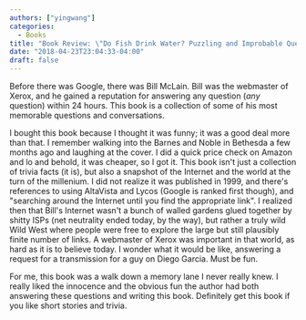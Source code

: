 ```yaml
---
authors: ["yingwang"]
categories:
  - Books
title: "Book Review: \"Do Fish Drink Water? Puzzling and Improbable Questions and Answers\", by Bill McLain"
date: "2018-04-23T23:04:33-04:00"
draft: false
---
```


Before there was Google, there was Bill McLain. Bill was the webmaster of Xerox, and he gained a reputation for answering any question (*any* question) within 24 hours. This book is a collection of some of his most memorable questions and conversations.

I bought this book because I thought it was funny; it was a good deal more than that. I remember walking into the Barnes and Noble in Bethesda a few months ago and laughing at the cover. I did a quick price check on Amazon and lo and behold, it was cheaper, so I got it. This book isn't just a collection of trivia facts (it is), but also a snapshot of the Internet and the world at the turn of the millenium. I did not realize it was published in 1999, and there's references to using AltaVista and Lycos (Google is ranked first though), and "searching around the Internet until you find the appropriate link". I realized then that Bill's Internet wasn't a bunch of walled gardens glued together by shitty ISPs (net neutrality ended today, by the way), but rather a truly wild Wild West where people were free to explore the large but still plausibly finite number of links. A webmaster of Xerox was important in that world, as hard as it is to believe today. I wonder what it would be like, answering a request for a transmission for a guy on Diego Garcia. Must be fun.

For me, this book was a walk down a memory lane I never really knew. I really liked the innocence and the obvious fun the author had both answering these questions and writing this book. Definitely get this book if you like short stories and trivia.
